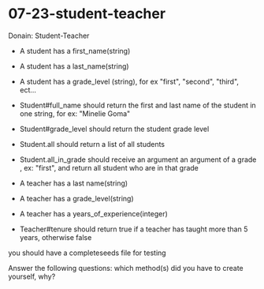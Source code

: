 # 07-23-student-teacher
Donain: Student-Teacher
- A student has a first_name(string)
- A student has a last_name(string)
- A student has a grade_level (string), for ex "first", "second", "third", ect...
- Student#full_name should return the first and last name of the student in one string,
for ex: "Minelie Goma"
- Student#grade_level should return the student grade level
- Student.all should return a list of all students
- Student.all_in_grade should receive an argument an argument of a grade , ex: "first",
and return all student who are in that grade



- A teacher has a last name(string)
- A teacher has a grade_level(string)
- A teacher has a years_of_experience(integer)
- Teacher#tenure should return true if a teacher has taught more than 5 years, otherwise false

you should have a completeseeds file for testing

Answer the following questions:
which method(s) did you have to create yourself, why?